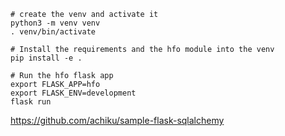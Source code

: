 ```
# create the venv and activate it
python3 -m venv venv
. venv/bin/activate

# Install the requirements and the hfo module into the venv
pip install -e .

# Run the hfo flask app
export FLASK_APP=hfo
export FLASK_ENV=development
flask run

```


https://github.com/achiku/sample-flask-sqlalchemy